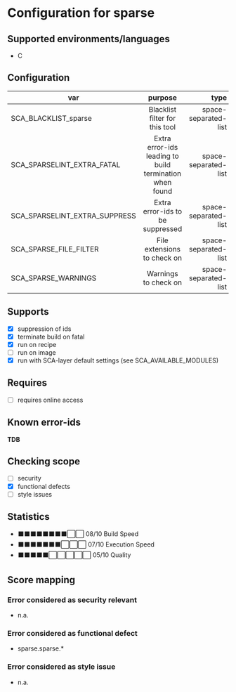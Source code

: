 # Configuration for sparse

## Supported environments/languages

* C

## Configuration

| var | purpose | type | default |
| ------------- |:-------------:| -----:| -----:
| SCA_BLACKLIST_sparse | Blacklist filter for this tool | space-separated-list | ""
| SCA_SPARSELINT_EXTRA_FATAL | Extra error-ids leading to build termination when found | space-separated-list | "":
| SCA_SPARSELINT_EXTRA_SUPPRESS | Extra error-ids to be suppressed | space-separated-list | ""
| SCA_SPARSE_FILE_FILTER | File extensions to check on | space-separated-list | ".c"
| SCA_SPARSE_WARNINGS | Warnings to check on | space-separated-list | "-Wsparse-all"

## Supports

- [x] suppression of ids
- [x] terminate build on fatal
- [x] run on recipe
- [ ] run on image
- [x] run with SCA-layer default settings (see SCA_AVAILABLE_MODULES)

## Requires

- [ ] requires online access

## Known error-ids

__TDB__

## Checking scope

- [ ] security
- [x] functional defects
- [ ] style issues

## Statistics

 - ⬛⬛⬛⬛⬛⬛⬛⬛⬜⬜ 08/10 Build Speed
 - ⬛⬛⬛⬛⬛⬛⬛⬜⬜⬜ 07/10 Execution Speed
 - ⬛⬛⬛⬛⬛⬜⬜⬜⬜⬜ 05/10 Quality

## Score mapping

### Error considered as security relevant

* n.a.

### Error considered as functional defect

* sparse.sparse.*

### Error considered as style issue

* n.a.
